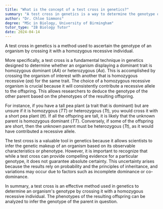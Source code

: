 ```yaml
---
title: "What is the concept of a test cross in genetics?"
summary: "A test cross in genetics is a way to determine the genotype of an organism by crossing it with a homozygous recessive individual."
author: "Dr. Chloe Simmons"
degree: "MSc in Biology, University of Birmingham"
tutor_type: "IB Biology Tutor"
date: 2024-04-14
---
```


A test cross in genetics is a method used to ascertain the genotype of an organism by crossing it with a homozygous recessive individual.

More specifically, a test cross is a fundamental technique in genetics designed to determine whether an organism displaying a dominant trait is homozygous dominant ($AA$) or heterozygous ($Aa$). This is accomplished by crossing the organism of interest with another that is homozygous recessive ($aa$) for the same trait. The choice of a homozygous recessive organism is crucial because it will consistently contribute a recessive allele to the offspring. This allows researchers to deduce the genotype of the other parent based on the phenotypes of the resulting offspring.

For instance, if you have a tall pea plant (a trait that is dominant) but are unsure if it is homozygous ($TT$) or heterozygous ($Tt$), you would cross it with a short pea plant ($tt$). If all the offspring are tall, it is likely that the unknown parent is homozygous dominant ($TT$). Conversely, if some of the offspring are short, then the unknown parent must be heterozygous ($Tt$), as it would have contributed a recessive allele.

The test cross is a valuable tool in genetics because it allows scientists to infer the genetic makeup of an organism based on its observable characteristics or phenotype. However, it is important to recognize that while a test cross can provide compelling evidence for a particular genotype, it does not guarantee absolute certainty. This uncertainty arises because the results rely on probability and the principles of inheritance, and variations may occur due to factors such as incomplete dominance or co-dominance.

In summary, a test cross is an effective method used in genetics to determine an organism's genotype by crossing it with a homozygous recessive individual. The phenotypes of the resulting offspring can be analyzed to infer the genotype of the parent in question.
    